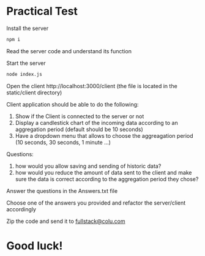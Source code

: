 # Practical Test

Install the server
```sh
npm i
```
Read the server code and understand its function

Start the server
```sh
node index.js
```
Open the client http://localhost:3000/client (the file is located in the static/client directory)

Client application should be able to do the following:
1. Show if the Client is connected to the server or not
2. Display a candlestick chart of the incoming data according to an aggregation period (default should be 10 seconds)
3. Have a dropdown menu that allows to choose the aggreagation period (10 seconds, 30 seconds, 1 minute ...)

Questions:
1. how would you allow saving and sending of historic data?
2. how would you reduce the amount of data sent to the client and make sure the data is correct according to the aggregation period they chose?

Answer the questions in the Answers.txt file

Choose one of the answers you provided and refactor the server/client accordingly

Zip the code and send it to fullstack@colu.com

# Good luck!

